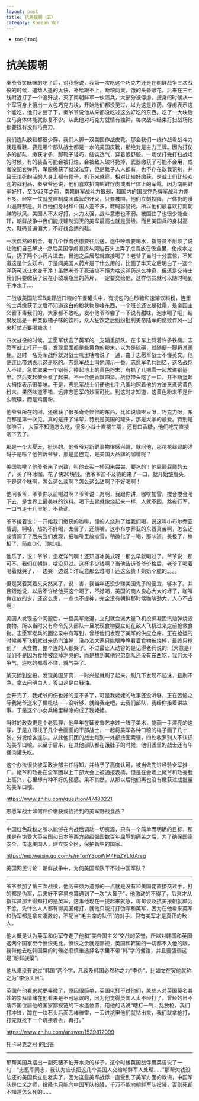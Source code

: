 ```yaml
---
layout: post
title: 抗美援朝（五）
category: Korean War 
---
```


* toc
{:toc}

# 抗美援朝

秦爷爷笑眯眯的吃了后，对我爸说，我第一次吃这个巧克力还是在朝鲜战争三次战役的时候，追敌人追的太快，补给跟不上，断粮两天，饿的头昏眼花。后来在三七线附近打了一个追歼战，灭了南朝鲜军一伙溃兵，大部分被俘虏。搜身的时候从一个军官身上搜出一大包巧克力块，开始他们都没见过，以为这是炸药。俘虏表示这个能吃，他们才尝了下，秦爷爷说他从来都没吃过这么好吃的东西。吃了一大块后立马身体体能就恢复不少。从此他对巧克力就情有独钟，每次战斗结束打扫战场他都要找有没有巧克力。

我们连队胶鞋都很少穿，我们人脚一双美国作战皮靴。那会我们一线作战看战斗力就是看鞋，要是哪个部队战士都是一水的美国皮靴，那绝对是主力王牌。因为打仗多的部队，缴获才多，那靴子轻巧，结实透气，穿着很舒服。一场仗打完打扫战场的时候，有的装备可能会被打烂，会被敌人破坏扔掉，武器缴获了可能不会用，或者没配套弹药，军服缴获了就没法穿，但是靴子人人都有，也不存在敌我识别，并且无论死的活的人身上都有靴子，扒下来就穿，相对比较好缴获。是战士们比较欢迎的战利品，秦爷爷还说，他们喜欢扒南朝鲜俘虏或者尸体上的军靴，因为南朝鲜军好打，至少52年之前，南朝鲜军战斗力很弱，和国内的国民党杂牌军战斗力差不多。经常一仗就整建制成团成营的歼灭，只要被围，他们立刻投降，尸体扔的漫山遍野都是。并且他们身材和中国人差不多，鞋码容易找。所以他们最喜欢打南朝鲜的秋风。美国人不太好打，火力太强，战斗意志也不弱。被围住了也很少能全歼，朝鲜战争中我们能成建制消灭的美军最高也就是营级。而且美国兵的身材高大，鞋码普遍偏大，不好找合适的鞋。

一次偶然的机会，有几个俘虏伤患要往后送，途中吵着要喝水，指导员不耐烦了说让他们自己解决--然后美国俘虏直接从河边石头上弄了点雪放在饭盒里，化成水之后，扔了两个小药片进去，冒泡之后居然就直接喝了！老爷子当时十分震惊，不知道这是什么妖术，于是问美国人药片是干什么用的，比画了半天之后明白了--这个洋药可以让水变干净！虽然老爷子死活搞不懂为啥这洋药这么神奇，但还是交待士兵们只要缴获了装在小玻璃瓶里的药片，一定要交给他，这样伤员就可以随时喝到干净水了....

二战版美国陆军B类野战口粮的午餐罐头中，有成包的白砂糖和速溶饮料粉，连里的士兵缴获了之后不知道这白的粉状物是啥东西，一个班长还说是砒霜，是帝国主义留下毒我们的，大家都不敢吃，发小他爷爷尝了一下说有甜味，泡水喝了吧，结果发现是一种类似橘子味的饮料，众人狂饮之后纷纷批判美帝陆军的腐败作风--出来打仗还要喝糖水！

四次战役的时候，志愿军伏击了英军的一支辎重部队。在卡车上码着许多铁桶。志愿军战士打开一看，发现里面都是些黄色的粉末，以为是硫磺，就随便一脚将其踢翻。这时一名英军战俘就对战士叽里咕噜说了一通，由于志愿军战士不懂英文。他便连比带划表示这是吃的。志愿军战士叫他演示一番。志愿军老兵回忆，这名战俘人不错。急忙取来一个钢盔，捧起地上的黄色粉末，有抓了几把雪一起放进钢盔里。然后支起柴火煮了起来。不一会便香飘四溢。战俘带头吃了一口，并不断竖起大拇指表示很美味。于是，志愿军战士们便也七手八脚地照着他的方法烹煮这黄色粉末。果然味道不错，远非志愿军的炒面可比。到这时才知道，这黄色粉末不是什么硫磺，而是鸡蛋粉。

他爷爷所在的团，还缴获了很多奇奇怪怪的东西，比如说咖啡豆呀，巧克力呀，东西都是第一次见。真的是开了洋荤，特别是美国的罐头，那是大家的最爱。特别是咖啡豆， 大家不知道怎么吃，很多小战士直接生嚼，还有口香糖，他们吃完直接咽下去了。

那是一个大夏天，挺热的。他爷爷对新鲜事物很感兴趣，就问他，那花花绿绿的洋码子是啥？他告诉爷爷，那是星巴克，是美国大品牌的咖啡呢？

美国咖啡？他爷爷来了兴致，叫他去买一杯回来尝尝，要冰的！他屁颠屁颠的去了，买了杯冰咖，花了快20块钱。他爷爷迫不及待的来了一口，就开始皱眉头，不是这个味啊，怎么这么淡啊？怎么这么甜啊？不好喝啊！

他问爷爷，爷爷你以前喝过啊？爷爷说：对啊，我跟你讲，咖啡加雪，搅合搅合喝下去，是世界上最美味的饮料。喝下去胃就像烧起来一样，人就不困，熬夜行军，一口气走十几里地，不费劲。

爷爷接着说：一开始我们缴获的咖啡，懂的人烧热了给我们喝，说这叫小布尔乔亚情调。啊呸，热的不好喝，太苦了，还烧嘴，这小布尔乔亚的东西真苦啊，怎么还成情调了？后来我们发现，把咖啡里放点雪，稍微化了一喝，那味道，美极了，棒极了，简直OK，顶呱呱。

他乐了，说：爷爷，您老洋气啊！还知道冰美式呀！那么早就喝过了。爷爷说：那可不，我们在朝鲜，啥没见过。这杯多少钱啊？当他告诉爷爷价格后，老爷子喝着喝着就哭了，一边哭一边说：洋玩意那么难喝！还这么贵！奶奶个腿的。。。。

但是哭着哭着又突然笑了，说：害，我当年还没少赚美国鬼子的便宜，够本了。并且跟他说，以后不许给他买这个喝了，不好喝，美国的商人良心大大的坏了，咖啡肯定放的少，还这么贵，一点也不提神，完全没有朝鲜那时候咖啡劲大，人心不古啊！

美国人发现这个问题后，一旦美军撤退，立刻就会派大量飞机投掷凝固汽油弹烧毁食物。所以当时又有命令先头部队一旦发现食物要立刻在敌人飞机过来之前抢救食物。志愿军老兵的回忆录中有写到，曾经他们发现了美军的供应仓库，正在抢运的时候美军飞机就过来扔汽油弹，没办法大家只能眼睁睁看着食物被烧掉，最终只抢到了一点食物，整个连的人都哭了。不过最让人动容的是记得老兵说的:（大意是）我们不是因为食物被烧掉才哭的，而是想到其他兄弟部队还没有东西吃，我们太不争气，连吃的都看不住，就气哭了。

某天舔到空投，发现美国牙膏，一时兴起就刷了起来，刷几下发现不起沫，且刷不净。拿去问明白人，答曰这是白鞋油。

会开完了，我姥爷的伤也好的差不多了，可是我姥姥的故事还没听够，正在苦恼之际我姥爷送来了橄榄枝——没听够，就给我走吧，去我们部队，我给你接着讲故事。于是这个小女兵稀里糊涂的成了我姥姥。

当时的政委更是个老狐狸，他早年在延安鲁艺学过一阵子美术，能画一手漂亮的速写，于是立即找了几个会画画的干部战士，一起将美军各种口粮的样子画了几十张，分发给各连队。从此他们团的战士每到一处都按图索骥，四处收罗别人不认识的美军口粮。以至于后来，在其他部队都在饿肚子的时候，他们团里的战士还有午餐肉罐头吃。

这个办法很快被军政治部主任得知，并给予了高度认可，被当做先进经验全军推广。姥爷和政委在全军团以上干部大会上被通报表扬，但是在会场上姥爷和政委脸上高兴，心里却有种不好的预感。果不其然，从那以后他们再也没有缴获过成批量的美军口粮。

https://www.zhihu.com/question/47480221

志愿军战士如何评价缴获或捡拾到的美军野战食品？

---

中国红色政权之所以能够在内战后调动一切资源，只有一个简单而明确的目标，那就是在饱受大英帝国和日本等西方超级强国数百年屈辱的痛苦之后，为了确保国家安全，击退美国人，建立安全区，保护新生的国家。

https://mp.weixin.qq.com/s/mTonY3poWM4FqZYLfdArsg

美国网民讨论：朝鲜战争中，为何美国军队干不过中国军队？

---

爷爷参加了第三次战役，他历来颇为遗憾的一点就是没有和美国佬直接交过手，打的都是伪军，后来好不容易总算遇到了一次“大鼻子”，他激动的不得了，后来才从指挥员那里得知打的是英军，这事他现在一提起来就急，每每谈及抗美援朝就颇为不忿，凭什么人人都有得美国佬打，就他只能打打伪军和英军，因为在他看来英军和伪军都是拿来凑数的，不配当“毛主席的队伍”的对手，只有美军才是真正的敌人。

他大概是认为英军和伪军夺走了他和“美帝国主义”交战的荣誉，所以对韩国和英国这两个国家至今愤恨无比，愤恨之余就是鄙视，英国和韩国的一切都不入他的眼，我带他去吃韩国菜的时候必须慎重选择名字里不带“韩”字的餐馆，并且要强调这是“朝鲜族菜”。

他从来没有说过“韩国”两个字，凡谈及韩国必然称之为“李伪”，比如文在寅他就称之为“李伪头目”。

英国在他看来就更卑微了，原因很简单，英国佬打不过他们，某些人对英国莫名其妙的崇拜情绪在他看来是不可思议的，因为他觉得英国人太不经打了，曾经的日不落帝国位居他的国家鄙视链的下水道位置，用他的话说“瞎打一气，乱放枪，我们打冲锋，蹲在一块石头后面丢棒棒雷，一丢进坑里他们就钻出来，我们就拿枪打，打完就找下一个坑接着丢，再打。”

https://www.zhihu.com/answer/1539812099

托卡马克之冠 的回答

---

那帮美国兵摆出一副死猪不怕开水烫的样子，这个时候英国战俘用英语说了一句：“志愿军同志，我认为应该把这几个美国人交给朝鲜军人处理……”那帮欠钱没法还的美国兵立刻老实了，因为这些美军战俘一直受到了美军方面的教诲，中国军队是仁义之师，投降也只能向中国军队投降，千万不能向朝鲜军队投降，否则死都不知道怎么死的……
